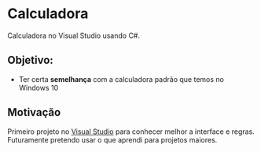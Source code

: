 # Calculadora
Calculadora no Visual Studio usando C#.

## Objetivo: 
- Ter certa __semelhança__ com a calculadora padrão que temos no Windows 10

## Motivação
Primeiro projeto no [Visual Studio](https://visualstudio.microsoft.com/pt-br/) para conhecer melhor a interface e regras. Futuramente pretendo usar o que aprendi para projetos maiores.
